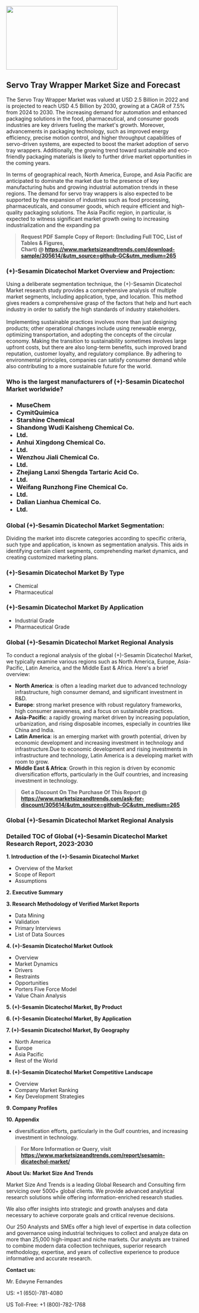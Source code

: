 <p><img class="alignnone size-medium wp-image-20088" src="https://ffe5etoiles.com/wp-content/uploads/2024/12/MST1-300x171.png" alt="" width="300" height="171" /></p><h2>Servo Tray Wrapper Market Size and Forecast</h2><p>The Servo Tray Wrapper Market was valued at USD 2.5 Billion in 2022 and is projected to reach USD 4.5 Billion by 2030, growing at a CAGR of 7.5% from 2024 to 2030. The increasing demand for automation and enhanced packaging solutions in the food, pharmaceutical, and consumer goods industries are key drivers fueling the market's growth. Moreover, advancements in packaging technology, such as improved energy efficiency, precise motion control, and higher throughput capabilities of servo-driven systems, are expected to boost the market adoption of servo tray wrappers. Additionally, the growing trend toward sustainable and eco-friendly packaging materials is likely to further drive market opportunities in the coming years.</p><p>In terms of geographical reach, North America, Europe, and Asia Pacific are anticipated to dominate the market due to the presence of key manufacturing hubs and growing industrial automation trends in these regions. The demand for servo tray wrappers is also expected to be supported by the expansion of industries such as food processing, pharmaceuticals, and consumer goods, which require efficient and high-quality packaging solutions. The Asia Pacific region, in particular, is expected to witness significant market growth owing to increasing industrialization and the expanding pa</p><blockquote id="" class=""><strong>Request PDF Sample Copy of Report: (Including Full TOC, List of Tables &amp; Figures, Chart)&nbsp;@&nbsp;<strong><a href="https://www.marketsizeandtrends.com/download-sample/305614/&utm_source=github-GC&utm_medium=265" target="_blank">https://www.marketsizeandtrends.com/download-sample/305614/&utm_source=github-GC&utm_medium=265</a></strong></strong></blockquote><h3 id="" class="">(+)-Sesamin Dicatechol Market&nbsp;Overview and Projection:</h3><p id="" class="">Using a deliberate segmentation technique, the (+)-Sesamin Dicatechol Market research study provides a comprehensive analysis of multiple market segments, including application, type, and location. This method gives readers a comprehensive grasp of the factors that help and hurt each industry in order to satisfy the high standards of industry stakeholders. <br /> <br />Implementing sustainable practices involves more than just designing products; other operational changes include using renewable energy, optimizing transportation, and adopting the concepts of the circular economy. Making the transition to sustainability sometimes involves large upfront costs, but there are also long-term benefits, such improved brand reputation, customer loyalty, and regulatory compliance. By adhering to environmental principles, companies can satisfy consumer demand while also contributing to a more sustainable future for the world.</p><h3 id="" class="">Who is the largest manufacturers of&nbsp;(+)-Sesamin Dicatechol Market worldwide?</h3><h3 class=""><p><ul><li>MuseChem </li><li> CymitQuimica </li><li> Starshine Chemical </li><li> Shandong Wudi Kaisheng Chemical Co. </li><li> Ltd. </li><li> Anhui Xingdong Chemical Co. </li><li> Ltd. </li><li> Wenzhou Jiali Chemical Co. </li><li> Ltd. </li><li> Zhejiang Lanxi Shengda Tartaric Acid Co. </li><li> Ltd. </li><li> Weifang Runzhong Fine Chemical Co. </li><li> Ltd. </li><li> Dalian Lianhua Chemical Co. </li><li> Ltd.</li></ul></p></h3><h3 id="" class="">Global&nbsp;(+)-Sesamin Dicatechol Market Segmentation:</h3><p id="" class="">Dividing the market into discrete categories according to specific criteria, such type and application, is known as segmentation analysis. This aids in identifying certain client segments, comprehending market dynamics, and creating customized marketing plans.</p><h3 id="" class="">(+)-Sesamin Dicatechol Market&nbsp;By Type</h3><p><p><ul><li>Chemical</li><li> Pharmaceutical</p></li></ul></p></p><h3 id="" class="">(+)-Sesamin Dicatechol Market&nbsp;By Application</h3><p class=""><p><ul><li>Industrial Grade</li><li> Pharmaceutical Grade</li></ul></p></p><h3 id="" class="">Global (+)-Sesamin Dicatechol Market Regional Analysis</h3><p id="" class="">To conduct a regional analysis of the global (+)-Sesamin Dicatechol Market, we typically examine various regions such as North America, Europe, Asia-Pacific, Latin America, and the Middle East &amp; Africa. Here's a brief overview:</p><ul><li><strong>North America</strong>: is often a leading market due to advanced technology infrastructure, high consumer demand, and significant investment in R&amp;D.</li><li><strong>Europe</strong>: strong market presence with robust regulatory frameworks, high consumer awareness, and a focus on sustainable practices.</li><li><strong>Asia-Pacific</strong>: a rapidly growing market driven by increasing population, urbanization, and rising disposable incomes, especially in countries like China and India.</li><li><strong>Latin America</strong>: is an emerging market with growth potential, driven by economic development and increasing investment in technology and infrastructure.Due to economic development and rising investments in infrastructure and technology, Latin America is a developing market with room to grow.</li><li><strong>Middle East &amp; Africa</strong>: Growth in this region is driven by economic diversification efforts, particularly in the Gulf countries, and increasing investment in technology.</li></ul><blockquote id="" class=""><strong>Get a Discount On The Purchase Of This Report @ <strong><a href="https://www.marketsizeandtrends.com/ask-for-discount/305614/&utm_source=github-GC&utm_medium=265" target="_blank">https://www.marketsizeandtrends.com/ask-for-discount/305614/&utm_source=github-GC&utm_medium=265</a></strong></strong></blockquote><h3 id="" class="">Global (+)-Sesamin Dicatechol Market Regional Analysis</h3><h3 id="" class="">Detailed TOC of Global (+)-Sesamin Dicatechol Market Research Report, 2023-2030</h3><p id="" class=""><strong>1. Introduction of the (+)-Sesamin Dicatechol Market</strong></p><ul><li>Overview of the Market</li><li>Scope of Report</li><li>Assumptions</li></ul><p id="" class=""><strong>2. Executive Summary</strong></p><p id="" class=""><strong>3. Research Methodology of Verified Market Reports</strong></p><ul><li>Data Mining</li><li>Validation</li><li>Primary Interviews</li><li>List of Data Sources</li></ul><p id="" class=""><strong>4. (+)-Sesamin Dicatechol Market Outlook</strong></p><ul><li>Overview</li><li>Market Dynamics</li><li>Drivers</li><li>Restraints</li><li>Opportunities</li><li>Porters Five Force Model</li><li>Value Chain Analysis</li></ul><p id="" class=""><strong>5. (+)-Sesamin Dicatechol Market, By Product</strong></p><p id="" class=""><strong>6. (+)-Sesamin Dicatechol Market, By Application</strong></p><p id="" class=""><strong>7. (+)-Sesamin Dicatechol Market, By Geography</strong></p><ul><li>North America</li><li>Europe</li><li>Asia Pacific</li><li>Rest of the World</li></ul><p id="" class=""><strong>8. (+)-Sesamin Dicatechol Market Competitive Landscape</strong></p><ul><li>Overview</li><li>Company Market Ranking</li><li>Key Development Strategies</li></ul><p id="" class=""><strong>9. Company Profiles</strong></p><p id="" class=""><strong>10. Appendix</strong></p><ul><li>diversification efforts, particularly in the Gulf countries, and increasing investment in technology.</li></ul><blockquote id="" class=""><strong>For More Information or Query, visit <strong><strong><a href="https://www.marketsizeandtrends.com/report/sesamin-dicatechol-market/" target="_blank">https://www.marketsizeandtrends.com/report/sesamin-dicatechol-market/</a></strong></strong></strong></blockquote><p id="" class=""><strong>About Us: Market Size And Trends</strong></p><p id="" class="">Market Size And Trends is a leading Global Research and Consulting firm servicing over 5000+ global clients. We provide advanced analytical research solutions while offering information-enriched research studies.</p><p id="" class="">We also offer insights into strategic and growth analyses and data necessary to achieve corporate goals and critical revenue decisions.</p><p id="" class="">Our 250 Analysts and SMEs offer a high level of expertise in data collection and governance using industrial techniques to collect and analyze data on more than 25,000 high-impact and niche markets. Our analysts are trained to combine modern data collection techniques, superior research methodology, expertise, and years of collective experience to produce informative and accurate research.</p><p id="" class=""><strong>Contact us:</strong></p><p id="" class="">Mr. Edwyne Fernandes</p><p id="" class="">US: +1 (650)-781-4080</p><p id="" class="">US Toll-Free: +1 (800)-782-1768</p>
